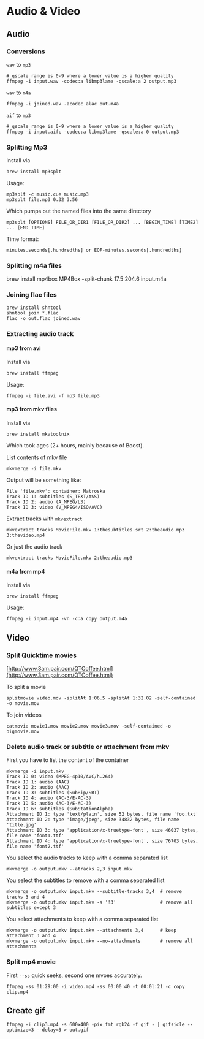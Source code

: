 # Audio & Video #

## Audio ##

### Conversions

`wav` to `mp3`

    # qscale range is 0-9 where a lower value is a higher quality
    ffmpeg -i input.wav -codec:a libmp3lame -qscale:a 2 output.mp3

`wav` to `m4a`

    ffmpeg -i joined.wav -acodec alac out.m4a

`aif` to `mp3`

```
# qscale range is 0-9 where a lower value is a higher quality
ffmpeg -i input.aifc -codec:a libmp3lame -qscale:a 0 output.mp3
```

### Splitting Mp3 ###

Install via

	brew install mp3splt

Usage:

	mp3splt -c music.cue music.mp3
	mp3splt file.mp3 0.32 3.56

Which pumps out the named files into the same directory

	mp3splt [OPTIONS] FILE_OR_DIR1 [FILE_OR_DIR2] ... [BEGIN_TIME] [TIME2] ... [END_TIME]

Time format:

	minutes.seconds[.hundredths] or EOF-minutes.seconds[.hundredths]

### Splitting m4a files

  brew install mp4box
  MP4Box -split-chunk 17.5:204.6 input.m4a

### Joining flac files ###

	brew install shntool
	shntool join *.flac
	flac -o out.flac joined.wav

### Extracting audio track ###

#### mp3 from avi ####

Install via

	brew install ffmpeg

Usage:

	ffmpeg -i file.avi -f mp3 file.mp3

#### mp3 from mkv files ####

Install via

	brew install mkvtoolnix

Which took ages (2+ hours, mainly because of Boost).

List contents of mkv file

	mkvmerge -i file.mkv

Output will be something like:

	File 'file.mkv': container: Matroska
	Track ID 1: subtitles (S_TEXT/ASS)
	Track ID 2: audio (A_MPEG/L3)
	Track ID 3: video (V_MPEG4/ISO/AVC)

Extract tracks with `mkvextract`

	mkvextract tracks MovieFile.mkv 1:thesubtitles.srt 2:theaudio.mp3 3:thevideo.mp4

Or just the audio track

	mkvextract tracks MovieFile.mkv 2:theaudio.mp3

#### m4a from mp4 ####

Install via

	brew install ffmpeg

Usage:

	ffmpeg -i input.mp4 -vn -c:a copy output.m4a

## Video ##

### Split Quicktime movies ###

[http://www.3am.pair.com/QTCoffee.html](http://www.3am.pair.com/QTCoffee.html)

To split a movie

	splitmovie video.mov -splitAt 1:06.5 -splitAt 1:32.02 -self-contained -o movie.mov

To join videos

	catmovie movie1.mov movie2.mov movie3.mov ‑self‑contained ‑o bigmovie.mov

### Delete audio track or subtitle or attachment from mkv

First you have to list the content of the container

    mkvmerge -i input.mkv
    Track ID 0: video (MPEG-4p10/AVC/h.264)
    Track ID 1: audio (AAC)
    Track ID 2: audio (AAC)
    Track ID 3: subtitles (SubRip/SRT)
    Track ID 4: audio (AC-3/E-AC-3)
    Track ID 5: audio (AC-3/E-AC-3)
    Track ID 6: subtitles (SubStationAlpha)
    Attachment ID 1: type 'text/plain', size 52 bytes, file name 'foo.txt'
    Attachment ID 2: type 'image/jpeg', size 34832 bytes, file name 'title.jpg'
    Attachment ID 3: type 'application/x-truetype-font', size 46037 bytes, file name 'font1.ttf'
    Attachment ID 4: type 'application/x-truetype-font', size 76703 bytes, file name 'font2.ttf'

You select the audio tracks to keep with a comma separated list

    mkvmerge -o output.mkv --atracks 2,3 input.mkv

You select the subtitles to remove with a comma separated list

    mkvmerge -o output.mkv input.mkv --subtitle-tracks 3,4  # remove tracks 3 and 4
    mkvmerge -o output.mkv input.mkv -s '!3'                # remove all subtitles except 3

You select attachments to keep with a comma separated list

    mkvmerge -o output.mkv input.mkv --attachments 3,4      # keep attachment 3 and 4
    mkvmerge -o output.mkv input.mkv --no-attachments       # remove all attachments

### Split mp4 movie

First `--ss` quick seeks, second one mvoes accurately.

    ffmpeg -ss 01:29:00 -i video.mp4 -ss 00:00:40 -t 00:0l:21 -c copy clip.mp4

## Create gif

    ffmpeg -i clip3.mp4 -s 600x400 -pix_fmt rgb24 -f gif - | gifsicle --optimize=3 --delay=3 > out.gif
